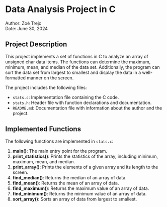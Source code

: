 # Data Analysis Project in C

Author: Zoé Trejo  
Date: June 30, 2024

## Project Description

This project implements a set of functions in C to analyze an array of unsigned char data items. The functions can determine the maximum, minimum, mean, and median of the data set. Additionally, the program can sort the data set from largest to smallest and display the data in a well-formatted manner on the screen.

The project includes the following files:

- `stats.c`: Implementation file containing the C code.
- `stats.h`: Header file with function declarations and documentation.
- `README.md`: Documentation file with information about the author and the project.

## Implemented Functions

The following functions are implemented in `stats.c`:

1. **main()**: The main entry point for the program.
2. **print_statistics()**: Prints the statistics of the array, including minimum, maximum, mean, and median.
3. **print_array()**: Prints the elements of a given array and its length to the screen.
4. **find_median()**: Returns the median of an array of data.
5. **find_mean()**: Returns the mean of an array of data.
6. **find_maximum()**: Returns the maximum value of an array of data.
7. **find_minimum()**: Returns the minimum value of an array of data.
8. **sort_array()**: Sorts an array of data from largest to smallest.
